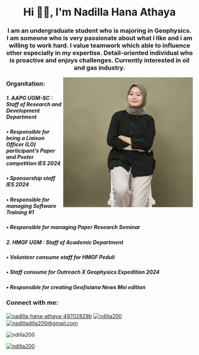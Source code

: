 <h1 align="center">Hi 👋🏻, I'm Nadilla Hana Athaya</h1>
<h3 align="center">I am an undergraduate student who is majoring in Geophysics. I am someone who is very passionate about what i like and i am willing to work hard. I value teamwork which able to influence other especially in my expertise. Detail-oriented individual who is proactive and enjoys challenges. Currently interested in oil and gas industry.</h3>

<img align="right" alt="MyProfile" width="350" src="https://github.com/ndilla200/PrakMetkom/blob/main/myprofile.jpg">

<h3 align="left">Organitation:</h3>
<h5> 1. AAPG UGM-SC : Staff of Research and Development Department</h5>
<h5> • Responsible for being a Liaison Officer (LO) participant’s Paper and Poster competition IES 2024</h5>
<h5> • Sponsorship staff IES 2024</h5>
<h5> • Responsible for managing Software Training #1</h5>
<h5> • Responsible for managing Paper Research Seminar</h5>
<h5> 2. HMGF UGM : Staff of Academic Department</h5>
<h5> • Volunteer consume staff for HMGF Peduli</h5>
<h5> • Staff consume for Outreach X Geophysics Expedition 2024</h5>
<h5> • Responsible for creating Geofisiana News Mei edition</h5>

<h3 align="left">Connect with me:</h3>
<p align="left">
<a href="https://linkedin.com/in/nadilla-hana-athaya-49702829b" target="blank"><img align="center" src="https://raw.githubusercontent.com/rahuldkjain/github-profile-readme-generator/master/src/images/icons/Social/linked-in-alt.svg" alt="nadilla-hana-athaya-49702829b" height="30" width="40" /></a>
<a href="https://instagram.com/ndilla200" target="blank"><img align="center" src="https://raw.githubusercontent.com/rahuldkjain/github-profile-readme-generator/master/src/images/icons/Social/instagram.svg" alt="ndilla200" height="30" width="40" /></a>
<a href="https://gmail.com/nadilladilla200@gmail.com" target="blank"><img align="center" src="https://raw.githubusercontent.com/rahuldkjain/github-profile-readme-generator/master/src/images/icons/Social/emil.svg" alt="nadilladilla200@gmail.com" height="30" width="40" /></a>
</p>
<p align="left"> <img src="https://komarev.com/ghpvc/?username=ndilla200&label=Profile%20views&color=0e75b6&style=flat" alt="ndilla200" /> </p>

<p align="left"> <a href="https://github.com/ryo-ma/github-profile-trophy"><img src="https://github-profile-trophy.vercel.app/?username=ndilla200" alt="ndilla200" /></a> </p>

<!---
ndilla200/ndilla200 is a ✨ special ✨ repository because its `README.md` (this file) appears on your GitHub profile.
You can click the Preview link to take a look at your changes.
--->
